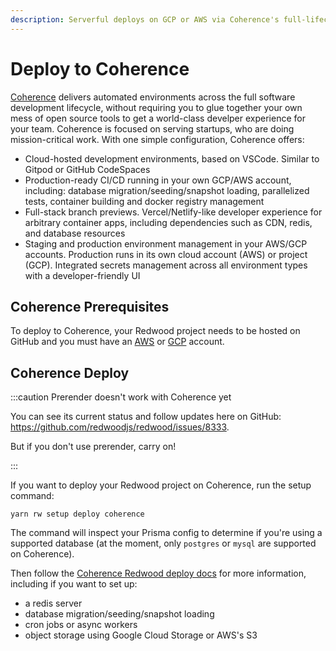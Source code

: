 ```yaml
---
description: Serverful deploys on GCP or AWS via Coherence's full-lifecycle environment automation
---
```


# Deploy to Coherence

[Coherence](https://www.withcoherence.com/) delivers automated environments across the full software development lifecycle, without requiring you to glue together your own mess of open source tools to get a world-class develper experience for your team. Coherence is focused on serving startups, who are doing mission-critical work. With one simple configuration, Coherence offers:

- Cloud-hosted development environments, based on VSCode. Similar to Gitpod or GitHub CodeSpaces
- Production-ready CI/CD running in your own GCP/AWS account, including: database migration/seeding/snapshot loading, parallelized tests, container building and docker registry management
- Full-stack branch previews. Vercel/Netlify-like developer experience for arbitrary container apps, including dependencies such as CDN, redis, and database resources
- Staging and production environment management in your AWS/GCP accounts. Production runs in its own cloud account (AWS) or project (GCP). Integrated secrets management across all environment types with a developer-friendly UI

## Coherence Prerequisites

To deploy to Coherence, your Redwood project needs to be hosted on GitHub and you must have an [AWS](https://docs.withcoherence.com/docs/overview/aws-deep-dive) or [GCP](https://docs.withcoherence.com/docs/overview/gcp-deep-dive) account.

## Coherence Deploy

:::caution Prerender doesn't work with Coherence yet

You can see its current status and follow updates here on GitHub: https://github.com/redwoodjs/redwood/issues/8333.

But if you don't use prerender, carry on!

:::

If you want to deploy your Redwood project on Coherence, run the setup command:

```
yarn rw setup deploy coherence
```

The command will inspect your Prisma config to determine if you're using a supported database (at the moment, only `postgres` or `mysql` are supported on Coherence).

Then follow the [Coherence Redwood deploy docs](https://docs.withcoherence.com/docs/configuration/frameworks#redwood-js) for more information, including if you want to set up:
- a redis server
- database migration/seeding/snapshot loading
- cron jobs or async workers
- object storage using Google Cloud Storage or AWS's S3
